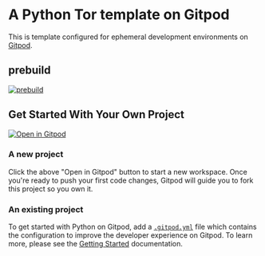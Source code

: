 # A Python Tor template on Gitpod

This is template configured for ephemeral development environments on [Gitpod](https://www.gitpod.io/).

## prebuild
[![prebuild](https://gitpod.io/button/open-in-gitpod.svg)](https://gitpod.io/#prebuild/https://github.com/easy-quest/template-python)


## Get Started With Your Own Project
[![Open in Gitpod](https://gitpod.io/button/open-in-gitpod.svg)](https://gitpod.io/#https://github.com/easy-quest/template-python)



### A new project

Click the above "Open in Gitpod" button to start a new workspace. Once you're ready to push your first code changes, 
Gitpod will guide you to fork this project so you own it.

### An existing project

To get started with Python on Gitpod, add a [`.gitpod.yml`](./.gitpod.yml) 
file which contains the configuration to improve the developer experience on Gitpod. 
To learn more, please see the 
[Getting Started](https://www.gitpod.io/docs/getting-started) documentation.
